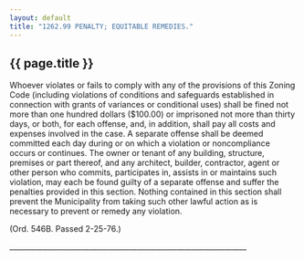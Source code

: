 ```yaml
---
layout: default 
title: "1262.99 PENALTY; EQUITABLE REMEDIES."
---
```


{{ page.title }}
----------------

Whoever violates or fails to comply with any of the provisions of this
Zoning Code (including violations of conditions and safeguards
established in connection with grants of variances or conditional uses)
shall be fined not more than one hundred dollars (\$100.00) or
imprisoned not more than thirty days, or both, for each offense, and, in
addition, shall pay all costs and expenses involved in the case. A
separate offense shall be deemed committed each day during or on which a
violation or noncompliance occurs or continues. The owner or tenant of
any building, structure, premises or part thereof, and any architect,
builder, contractor, agent or other person who commits, participates in,
assists in or maintains such violation, may each be found guilty of a
separate offense and suffer the penalties provided in this section.
Nothing contained in this section shall prevent the Municipality from
taking such other lawful action as is necessary to prevent or remedy any
violation.

(Ord. 546B. Passed 2-25-76.)

\_\_\_\_\_\_\_\_\_\_\_\_\_\_\_\_\_\_\_\_\_\_\_\_\_\_\_\_\_\_\_\_\_\_\_\_\_\_\_\_\_\_\_\_\_\_\_\_\_\_\_\_\_\_\_\_\_\_\_\_\_\_\_\_\_
